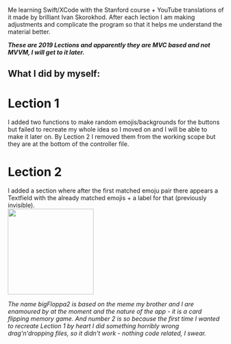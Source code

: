Me learning Swift/XCode with the Stanford course + YouTube translations of it made by brilliant Ivan Skorokhod.
After each lection I am making adjustments and complicate the program so that it helps me understand the material better.

***These are 2019 Lections and apparently they are MVC based and not MVVM, I will get to it later.***

## What I did by myself:

# Lection 1
I added two functions to make random emojis/backgrounds for the buttons but failed to recreate my whole idea so I moved on and I will be able to make it later on.
By Lection 2 I removed them from the working scope but they are at the bottom of the controller file.

# Lection 2
I added a section where after the first matched emoju pair there appears a Textfield with the already matched emojis + a label for that (previously invisible).\
<img src="https://i.imgur.com/E2wGUhh.png" width="200"/>

*The name bigFloppa2 is based on the meme my brother and I are enamoured by at the moment and the nature of the app - it is a card flipping memory game.
And number 2 is so because the first time I wanted to recreate Lection 1 by heart I did something horribly wrong drag'n'dropping files, so it didn't work - nothing code related, I swear.*

